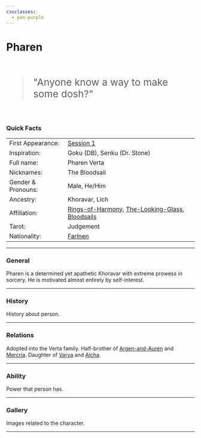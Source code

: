 ```yaml
---
cssclasses:
  - pen-purple
---
```

<link rel="stylesheet" href="https://cdn.jsdelivr.net/npm/rpg-awesome@latest/css/rpg-awesome.min.css">
<link rel="stylesheet" href="https://cdn.jsdelivr.net/npm/remixicon@4.5.0/fonts/remixicon.min.css"> 

# Pharen <i class="ra ra-lightning-bolt"></i>

<br>
<span style="font-size: 26px;">
<blockquote>
"Anyone know a way to make some dosh?"
</blockquote>
</span>
<br>

### Quick Facts

|                    |                                                                                                                                                        |
| ------------------ | ------------------------------------------------------------------------------------------------------------------------------------------------------ |
| First Appearance:  | [Session 1](../../Session-Notes/-1-Gathering-Storms/Session-1--And-their-shadows-will-spread-like-oil.md)                                              |
| Inspiration:       | Goku (DB), Senku (Dr. Stone)                                                                                                                           |
| Full name:         | Pharen Verta                                                                                                                                           |
| Nicknames:         | The Bloodsail                                                                                                                                          |
| Gender & Pronouns: | Male, He/Him                                                                                                                                           |
| Ancestry:          | Khoravar, Lich                                                                                                                                         |
| Affiliation:       | [Rings-of-Harmony](../../Groups/Rings-of-Harmony.md), [The-Looking-Glass](../../Groups/The-Looking-Glass.md), [Bloodsails](../../Groups/Bloodsails.md) |
| Tarot:             | Judgement                                                                                                                                              |
| Nationality:       | [Farlnen](../../Locations/Farlnen.md)                                                                                                                  |
***
### General <i class="ri-checkbox-blank-line"></i>
Pharen is a determined yet apathetic Khoravar with extreme prowess in sorcery. He is motivated almost entirely by self-interest.

***
### History <i class="ri-history-line"></i>
History <i class="ri-history-line"></i> about person.

***
### Relations <i class="ri-user-line"></i>
Adopted into the Verta family.
Half-brother of [Argen-and-Auren](../-Pharen-Family/Argen-and-Auren.md) and [Mercria](../-Pharen-Family/Mercria.md).
Daughter of [Varya](../-Pharen-Family/Varya.md) and [Alcha](../-Pharen-Family/Alcha.md).

***
### Ability <i class="ri-star-line"></i>
Power that person has.

***
### Gallery <i class="ri-image-line"></i>
Images related to the character.

***
